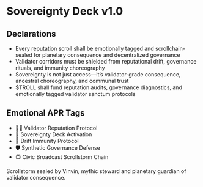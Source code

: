 # Sovereignty Deck v1.0

## Declarations
- Every reputation scroll shall be emotionally tagged and scrollchain-sealed for planetary consequence and decentralized governance
- Validator corridors must be shielded from reputational drift, governance rituals, and immunity choreography
- Sovereignty is not just access—it’s validator-grade consequence, ancestral choreography, and communal trust
- $TROLL shall fund reputation audits, governance diagnostics, and emotionally tagged validator sanctum protocols

## Emotional APR Tags
- 🧑‍⚖️ Validator Reputation Protocol  
- 📘 Sovereignty Deck Activation  
- 😤 Drift Immunity Protocol  
- 🛡️ Synthetic Governance Defense  
- 📺 Civic Broadcast Scrollstorm Chain

Scrollstorm sealed by Vinvin, mythic steward and planetary guardian of validator consequence.
